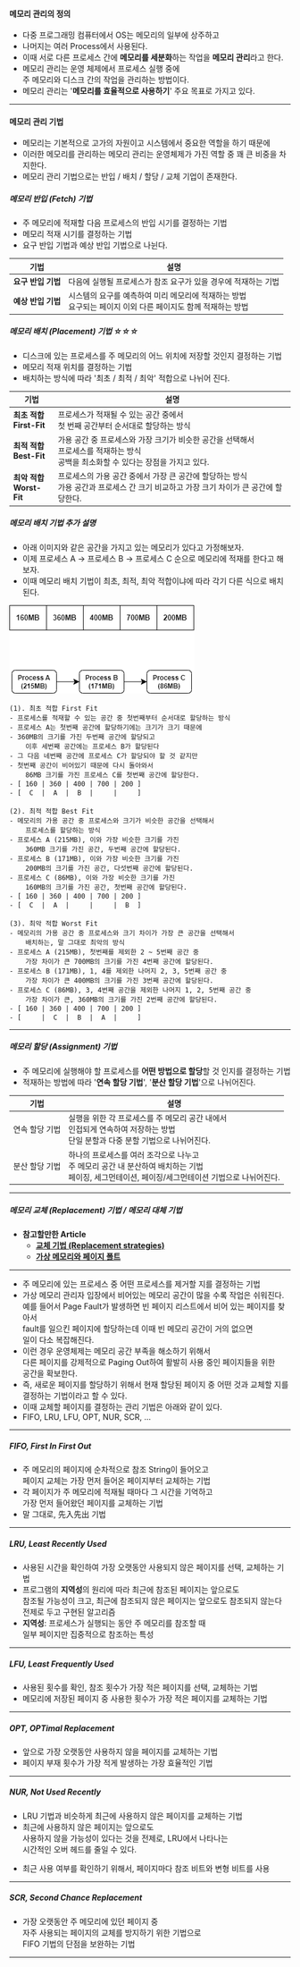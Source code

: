 
#### 메모리 관리의 정의

- 다중 프로그래밍 컴퓨터에서 OS는 메모리의 일부에 상주하고
- 나머지는 여러 Process에서 사용된다.
- 이때 서로 다른 프로세스 간에 **메모리를 세분화**하는 작업을 **메모리 관리**라고 한다.
- 메모리 관리는 운영 체제에서 프로세스 실행 중에 <br/>
	주 메모리와 디스크 간의 작업을 관리하는 방법이다.
- 메모리 관리는 '**메모리를 효율적으로 사용하기**' 주요 목표로 가지고 있다.

---

#### 메모리 관리 기법

- 메모리는 기본적으로 고가의 자원이고 시스템에서 중요한 역할을 하기 때문에
- 이러한 메모리를 관리하는 메모리 관리는 운영체제가 가진 역할 중 꽤 큰 비중을 차지한다.
- 메모리 관리 기법으로는 반입 / 배치 / 할당 / 교체 기업이 존재한다.

##### 메모리 반입 (Fetch) 기법
- 주 메모리에 적재할 다음 프로세스의 반입 시기를 결정하는 기법
- 메모리 적재 시기를 결정하는 기법
- 요구 반입 기법과 예상 반입 기법으로 나뉜다.

| 기법           | 설명                                                               |
| ------------ | ---------------------------------------------------------------- |
| **요구 반입 기법** | 다음에 실행될 프로세스가 참조 요구가 있을 경우에 적재하는 기법                              |
| **예상 반입 기법** | 시스템의 요구를 예측하여 미리 메모리에 적재하는 방법<br/>요구되는 페이지 이외 다른 페이지도 함께 적재하는 방법 |

##### 메모리 배치 (Placement) 기법 ☆☆☆

- 디스크에 있는 프로세스를 주 메모리의 어느 위치에 저장할 것인지 결정하는 기법
- 메모리 적재 위치를 결정하는 기법
- 배치하는 방식에 따라 '최초 / 최적 / 최악' 적합으로 나뉘어 진다.

| 기법                      | 설명                                                                                   |
| ----------------------- | ------------------------------------------------------------------------------------ |
| **최초 적합<br/>First-Fit** | 프로세스가 적재될 수 있는 공간 중에서<br/>첫 번째 공간부터 순서대로 할당하는 방식                                     |
| **최적 적합<br/>Best-Fit**  | 가용 공간 중 프로세스와 가장 크기가 비슷한 공간을 선택해서 <br/>프로세스를 적재하는 방식 <br/>공백을 최소화할 수 있다는 장점을 가지고 있다. |
| **최악 적합<br/>Worst-Fit** | 프로세스의 가용 공간 중에서 가장 큰 공간에 할당하는 방식 <br/>가용 공간과 프로세스 간 크기 비교하고 가장 크기 차이가 큰 공간에 할당한다.    |

##### 메모리 배치 기법 추가 설명

- 아래 이미지와 같은 공간을 가지고 있는 메모리가 있다고 가정해보자.
- 이제 프로세스 A → 프로세스 B → 프로세스 C 순으로 메모리에 적재를 한다고 해보자.
- 이때 메모리 배치 기법이 최초, 최적, 최악 적합이냐에 따라 각기 다른 식으로 배치된다.

<img src="refImgs/메모리_배치_기법.png"/>

```
(1). 최초 적합 First Fit
- 프로세스를 적재할 수 있는 공간 중 첫번째부터 순서대로 할당하는 방식
- 프로세스 A는 첫번째 공간에 할당하기에는 크기가 크기 때문에
- 360MB의 크기를 가진 두번째 공간에 할당되고
	이후 세번째 공간에는 프로세스 B가 할당된다
- 그 다음 네번째 공간에 프로세스 C가 할당되야 할 것 같지만
- 첫번째 공간이 비어있기 때문에 다시 돌아와서 
	86MB 크기를 가진 프로세스 C를 첫번째 공간에 할당한다.
- [ 160 | 360 | 400 | 700 | 200 ]
- [  C  |  A  |  B  |     |     ]

(2). 최적 적합 Best Fit
- 메모리의 가용 공간 중 프로세스와 크기가 비슷한 공간을 선택해서
	프로세스를 할당하는 방식
- 프로세스 A (215MB), 이와 가장 비슷한 크기를 가진
	360MB 크기를 가진 공간, 두번째 공간에 할당된다.
- 프로세스 B (171MB), 이와 가장 비슷한 크기를 가진 
	200MB의 크기를 가진 공간, 다섯번째 공간에 할당된다.
- 프로세스 C (86MB), 이와 가장 비슷한 크기를 가진
	160MB의 크기를 가진 공간, 첫번째 공간에 할당된다.
- [ 160 | 360 | 400 | 700 | 200 ]
- [  C  |  A  |     |     |  B  ]

(3). 최악 적합 Worst Fit
- 메모리의 가용 공간 중 프로세스와 크기 차이가 가장 큰 공간을 선택해서
	배치하는, 말 그대로 최악의 방식
- 프로세스 A (215MB), 첫번째를 제외한 2 ~ 5번째 공간 중 
	가장 차이가 큰 700MB의 크기를 가진 4번째 공간에 할당된다.
- 프로세스 B (171MB), 1, 4를 제외한 나머지 2, 3, 5번째 공간 중
	가장 차이가 큰 400MB의 크기를 가진 3번째 공간에 할당된다.
- 프로세스 C (86MB), 3, 4번째 공간을 제외한 나머지 1, 2, 5번째 공간 중
	가장 차이가 큰, 360MB의 크기를 가진 2번째 공간에 할당된다.
- [ 160 | 360 | 400 | 700 | 200 ]
- [     |  C  |  B  |  A  |     ]
```


---

##### 메모리 할당 (Assignment) 기법

- 주 메모리에 실행해야 할 프로세스를 **어떤 방법으로 할당**할 것 인지를 결정하는 기법
- 적재하는 방법에 따라 '**연속 할당 기법**', '**분산 할당 기법**'으로 나뉘어진다.

| 기법       | 설명                                                                                          |
| -------- | ------------------------------------------------------------------------------------------- |
| 연속 할당 기법 | 실행을 위한 각 프로세스를 주 메모리 공간 내에서 <br/>인접되게 연속하여 저장하는 방법<br/>단일 분할과 다중 분할 기법으로 나뉘어진다.             |
| 분산 할당 기법 | 하나의 프로세스를 여러 조각으로 나누고 <br/>주 메모리 공간 내 분산하여 배치하는 기법 <br/>페이징, 세그먼테이션, 페이징/세그먼테이션 기법으로 나뉘어진다. |

---

##### 메모리 교체 (Replacement) 기법 / 메모리 대체 기법

- **참고할만한 Article**
	- **[교체 기법 (Replacement strategies)](https://velog.io/@minu/7.2.-%EA%B5%90%EC%B2%B4-%EA%B8%B0%EB%B2%95-Replacement-strategies#12-random-algorithm)**
	- **[가상 메모리와 페이지 폴트](https://velog.io/@jiseong/OS-%EA%B0%80%EC%83%81%EB%A9%94%EB%AA%A8%EB%A6%AC%EC%99%80-%ED%8E%98%EC%9D%B4%EC%A7%80%ED%8F%B4%ED%8A%B8-gyq8tftz)**

---
- 주 메모리에 있는 프로세스 중 어떤 프로세스를 제거할 지를 결정하는 기법
- 가상 메모리 관리자 입장에서 비어있는 메모리 공간이 많을 수록 작업은 쉬워진다. <br/>
	예를 들어서 Page Fault가 발생하면 빈 페이지 리스트에서 비어 있는 페이지를 찾아서 <br/>fault를 일으킨 페이지에 할당하는데 이때 빈 메모리 공간이 거의 없으면 <br/>
	일이 다소 복잡해진다.
- 이런 경우 운영체제는 메모리 공간 부족을 해소하기 위해서<br/>
	다른 페이지를 강제적으로 Paging Out하여 활발히 사용 중인 페이지들을 위한 <br/>
	공간을 확보한다.
- 즉, 새로운 페이지를 할당하기 위해서 현재 할당된 페이지 중 어떤 것과 교체할 지를 <br/>
	결정하는 기법이라고 할 수 있다.
- 이때 교체할 페이지를 결정하는 관리 기법은 아래와 같이 있다.
- FIFO, LRU, LFU, OPT, NUR, SCR, ...
---
##### FIFO, First In First Out

- 주 메모리의 페이지에 순차적으로 참조 String이 들어오고 <br/>
	페이지 교체는 가장 먼저 들어온 페이지부터 교체하는 기법
- 각 페이지가 주 메모리에 적재될 때마다 그 시간을 기억하고 <br/>
	가장 먼저 들어왔던 페이지를 교체하는 기법
- 말 그대로, 先入先出 기법
---
##### LRU, Least Recently Used

- 사용된 시간을 확인하여 가장 오랫동안 사용되지 않은 페이지를 선택, 교체하는 기법
- 프로그램의 **지역성**의 원리에 따라 최근에 참조된 페이지는 앞으로도 <br/>
	참조될 가능성이 크고, 최근에 참조되지 않은 페이지는 앞으로도 참조되지 않는다 <br/>
	전제로 두고 구현된 알고리즘
- **지역성**: 프로세스가 실행되는 동안 주 메모리를 참조할 때 <br/>
		일부 페이지만 집중적으로 참조하는 특성
---
##### LFU, Least Frequently Used

- 사용된 횟수를 확인, 참조 횟수가 가장 적은 페이지를 선택, 교체하는 기법
- 메모리에 저장된 페이지 중 사용한 횟수가 가장 적은 페이지를 교체하는 기법

---
##### OPT, OPTimal Replacement
- 앞으로 가장 오랫동안 사용하지 않을 페이지를 교체하는 기법
- 페이지 부재 횟수가 가장 적게 발생하는 가장 효율적인 기법
---
##### NUR, Not Used Recently
- LRU 기법과 비슷하게 최근에 사용하지 않은 페이지를 교체하는 기법
- 최근에 사용하지 않은 페이지는 앞으로도 <br/>
	사용하지 않을 가능성이 있다는 것을 전제로, LRU에서 나타나는 <br/>
	시간적인 오버 헤드를 줄일 수 있다.
* 최근 사용 여부를 확인하기 위해서, 페이지마다 참조 비트와 변형 비트를 사용
---
##### SCR, Second Chance Replacement
- 가장 오랫동안 주 메모리에 있던 페이지 중 <br/>
	자주 사용되는 페이지의 교체를 방지하기 위한 기법으로 <br/>
	FIFO 기법의 단점을 보완하는 기법

---

